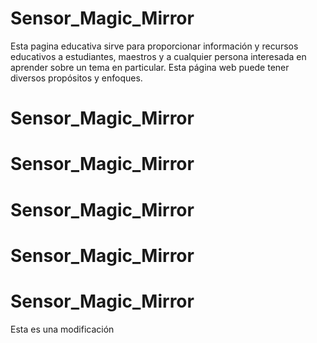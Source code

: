 # Sensor_Magic_Mirror
Esta pagina educativa sirve para proporcionar información y recursos educativos a estudiantes, maestros y a cualquier persona interesada en aprender sobre un tema en particular. Esta página web puede tener diversos propósitos y enfoques.

# Sensor_Magic_Mirror
# Sensor_Magic_Mirror
# Sensor_Magic_Mirror
# Sensor_Magic_Mirror
# Sensor_Magic_Mirror
Esta es una modificación
